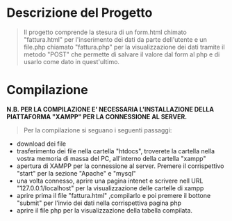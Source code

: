 # Descrizione del Progetto
> Il progetto comprende la stesura di un form.html chimato "fattura.html" per l'inserimento dei dati da parte dell'utente e un file.php chiamato "fattura.php" per la visualizzazione dei dati tramite il metodo "POST" che permette di salvare il valore dal form al php e di usarlo come dato in quest'ultimo. 


# Compilazione

**N.B. PER LA COMPILAZIONE E' NECESSARIA L'INSTALLAZIONE DELLA PIATTAFORMA "XAMPP" PER LA CONNESSIONE AL SERVER.**

> Per la compilazione si seguano i seguenti passaggi: 

- download dei file
- trasferimento dei file nella cartella "htdocs", troverete la cartella nella vostra memoria di massa del PC, all'interno della cartella "xampp" 
- apertura di XAMPP per la connessione al server. Premere il corrispettivo "start" per la sezione "Apache" e "mysql"
- una volta connesso, aprire una pagina intenet e scrivere nell URL "127.0.0.1/localhost" per la visualizzazione delle cartelle di xampp
- aprire prima il file "fattura.html" ,compilarlo e poi premere il bottone "submit" per l'invio dei dati nella corrispettiva pagina php
- aprire il file php per la visualizzazione della tabella compilata.
